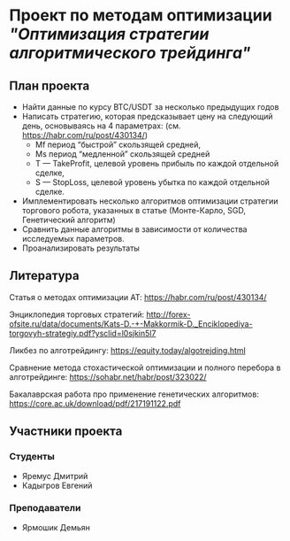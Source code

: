 # Проект по методам оптимизации *"Оптимизация стратегии алгоритмического трейдинга"*

## План проекта

* Найти данные по курсу BTC/USDT за несколько предыдущих годов
* Написать стратегию, которая предсказывает цену на следующий
день, основываясь на 4 параметрах: (см. https://habr.com/ru/post/430134/)
  * Mf период “быстрой” скользящей средней, 
  * Ms период “медленной” скользящей средней
  * T — TakeProfit, целевой уровень прибыль по каждой отдельной сделке,
  * S — StopLoss, целевой уровень убытка по каждой отдельной сделке.
* Имплементировать несколько алгоритмов оптимизации стратегии 
торгового робота, указанных в статье (Монте-Карло, SGD, Генетический алгоритм)
* Сравнить данные алгоритмы в зависимости от количества исследуемых
параметров.
* Проанализировать результаты


## Литература

Статья о методах оптимизации AT: https://habr.com/ru/post/430134/

Энциклопедия торговых стратегий: http://forex-ofsite.ru/data/documents/Kats-D.-+-Makkormik-D._Enciklopediya-torgovyh-strategiy.pdf?ysclid=l0sjkin5l7

Ликбез по алготрейдингу: https://equity.today/algotrejding.html

Сравнение метода стохастической оптимизации и полного перебора в алготрейдинге: https://sohabr.net/habr/post/323022/

Бакалаврская работа про применение генетических алгоритмов: https://core.ac.uk/download/pdf/217191122.pdf

## Участники проекта
### Студенты
* Яремус Дмитрий
* Кадыгров Евгений
### Преподаватели
* Ярмошик Демьян